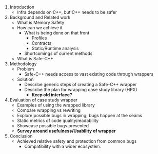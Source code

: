 1. Introduction
	- Infra depends on C++, but C++ needs to be safer
2. Background and Related work
	- What is Memory Safety
	- How can we achieve it
		- What is being done on that front
			- Profiles
			- Contracts
			- Static/Runtime analysis
		- Shortcomings of current methods
	- What is Safe-C++
3. Methodology
	- Problem
		- Safe-C++ needs access to vast existing code through wrappers
	- Solution
		- Describe generic steps of creating a Safe-C++ wrapper
		- Describe the plan for wrapping case study library (HPX)
			- **Keep old interface?**
4. Evaluation of case study wrapper
	- Examples of using the wrapped library
	- Compare wrapping vs rewriting
	- Explore possible bugs in wrapping, bugs happen at the seams
	- Static metrics of code quality/readability
	- Showcase possible bugs prevented
	- **Survey around usefulness/Usability of wrapper**
5. Conclusion
	- Achieved relative safety and protection from common bugs
		- Compatibility with a wider ecosystem.